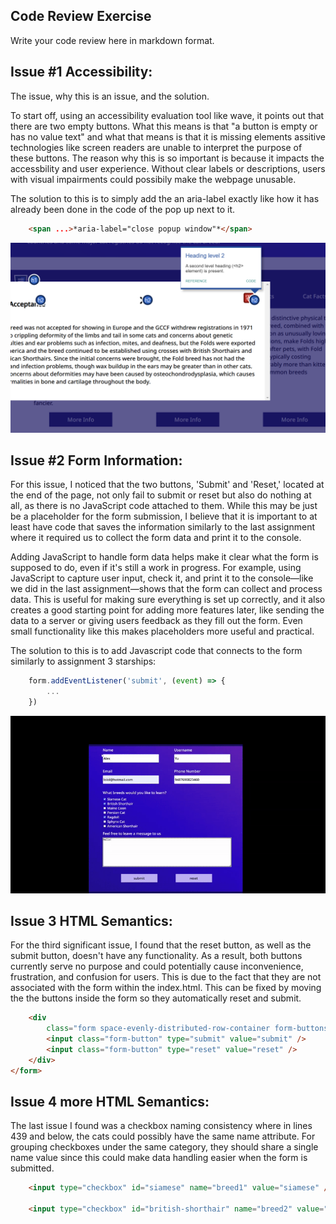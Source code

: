 ## Code Review Exercise

Write your code review here in markdown format. 

## Issue #1 Accessibility: ##

The issue, why this is an issue, and the solution.

To start off, using an accessibility evaluation tool like wave, it points out that there are two empty buttons. What this means is that "a button is empty or has no value text" and what that means is that it is missing elements assitive technologies like screen readers are unable to interpret the purpose of these buttons. The reason why this is so important is because it impacts the accessbility and user experience. Without clear labels or descriptions, users with visual impairments could possibily make the webpage unusable. 

The solution to this is to simply add the an aria-label exactly like how it has already been done in the code of the pop up next to it. 

```html
    <span ...>*aria-label="close popup window"*</span>
```

![image of accessibility issue](hw4/code-review-repository/images/image.png)


## Issue #2 Form Information: ##

For this issue, I noticed that the two buttons, 'Submit' and 'Reset,' located at the end of the page, not only fail to submit or reset but also do nothing at all, as there is no JavaScript code attached to them. While this may be just be a placeholder for the form submission, I believe that it is important to at least have code that saves the information similarly to the last assignment where it required us to collect the form data and print it to the console.

Adding JavaScript to handle form data helps make it clear what the form is supposed to do, even if it's still a work in progress. For example, using JavaScript to capture user input, check it, and print it to the console—like we did in the last assignment—shows that the form can collect and process data. This is useful for making sure everything is set up correctly, and it also creates a good starting point for adding more features later, like sending the data to a server or giving users feedback as they fill out the form. Even small functionality like this makes placeholders more useful and practical.

The solution to this is to add Javascript code that connects to the form similarly to assignment 3 starships:

```javascript
    form.addEventListener('submit', (event) => {
        ...
    })
```

![gif of me clicking submit as well as reset](hw4/code-review-repository/images/examplegif.gif)


## Issue 3 HTML Semantics: ##

For the third significant issue, I found that the reset button, as well as the submit button, doesn't have any functionality. As a result, both buttons currently serve no purpose and could potentially cause inconvenience, frustration, and confusion for users. This is due to the fact that they are not associated with the form within the index.html. This can be fixed by moving the the buttons inside the form so they automatically reset and submit.

```html
    <div
        class="form space-evenly-distributed-row-container form-buttons-container">
        <input class="form-button" type="submit" value="submit" />
        <input class="form-button" type="reset" value="reset" />
    </div>
</form>
```

## Issue 4 more HTML Semantics: ##

The last issue I found was a checkbox naming consistency where in lines 439 and below, the cats could possibly have the same name attribute. For grouping checkboxes under the same category, they should share a single name value since this could make data handling easier when the form is submitted.

```html
    <input type="checkbox" id="siamese" name="breed1" value="siamese" />

    <input type="checkbox" id="british-shorthair" name="breed2" value="british-shorthair" />

```